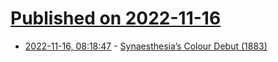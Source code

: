 # [Published on 2022-11-16](index.md)

* [2022-11-16, 08:18:47](https://news.ycombinator.com/item?id=33620372) - [Synaesthesia’s Colour Debut (1883)](https://publicdomainreview.org/collection/synaesthesia-diagrams-1883/)
